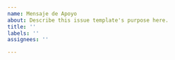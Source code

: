 ```yaml
---
name: Mensaje de Apoyo
about: Describe this issue template's purpose here.
title: ''
labels: ''
assignees: ''

---
```



